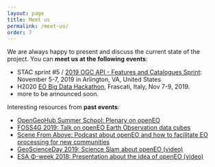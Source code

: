 ```yaml
---
layout: page
title: Meet us
permalink: /meet-us/
order: 7
---
```


We are always happy to present and discuss the current state of the project. You can **meet us at the following events**:

* STAC sprint #5 / [2019 OGC API - Features and Catalogues Sprint](https://www.opengeospatial.org/events/191105apisprint): November 5-7, 2019 in Arlington, VA, United States
* H2020 [EO Big Data Hackathon](https://ec.europa.eu/info/events/h2020-eo-big-data-hackathon-2019-nov-07_en), Frascati, Italy, Nov 7-9, 2019.
* more to be announced soon.

Interesting resources from **past events**:

* [OpenGeoHub Summer School: Plenary on openEO](https://www.youtube.com/watch?v=UdjysZ-IvV0&list=PLXUoTpMa_9s1npXD6S9M0_2pUgnTd6cqV&index=26)
* [FOSS4G 2019: Talk on openEO Earth Observation data cubes](https://media.ccc.de/v/bucharest-286-openeo-earth-observation-data-cubes)
* [Scene From Above: Podcast about openEO and how to facilitate EO processing for new communities](http://scenefromabove.org/podcasts.html)
* [GeoScienceDay 2019: Science Slam about openEO (video)](https://www.youtube.com/watch?v=ziQXgki9ejI)
* [ESA Φ-week 2018: Presentation about the idea of openEO (video)](https://www.youtube.com/watch?v=igmiZw2GCTE&list=PLvT7fd9OiI9X2_QZ12fDhVMFzvign0HEF&index=27)
